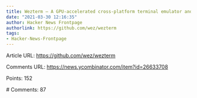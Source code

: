 ```yaml
---
title: Wezterm – A GPU-accelerated cross-platform terminal emulator and multiplexer
date: "2021-03-30 12:16:35"
author: Hacker News Frontpage
authorlink: https://github.com/wez/wezterm
tags:
- Hacker-News-Frontpage
---
```


<p>Article URL: <a href="https://github.com/wez/wezterm">https://github.com/wez/wezterm</a></p>
<p>Comments URL: <a href="https://news.ycombinator.com/item?id=26633708">https://news.ycombinator.com/item?id=26633708</a></p>
<p>Points: 152</p>
<p># Comments: 87</p>
